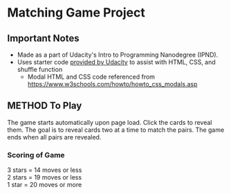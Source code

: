 # Matching Game Project
## Important Notes
* Made as a part of Udacity's Intro to Programming Nanodegree (IPND).
* Uses starter code [provided by Udacity](https://github.com/udacity/fend-project-memory-game) to assist with HTML, CSS, and shuffle function
    * Modal HTML and CSS code referenced from https://www.w3schools.com/howto/howto_css_modals.asp

## METHOD To Play
The game starts automatically upon page load. Click the cards to reveal them. The goal is to reveal
cards two at a time to match the pairs. The game ends when all pairs are revealed.

### Scoring of Game
3 stars = 14 moves or less  
2 stars = 19 moves or less  
1 star = 20 moves or more